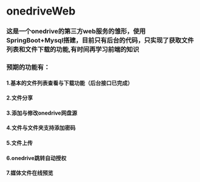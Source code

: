 # onedriveWeb
### 这是一个onedrive的第三方web服务的雏形，使用SpringBoot+Mysql搭建，目前只有后台的代码，只实现了获取文件列表和文件下载的功能,有时间再学习前端的知识
### 预期的功能有：
####   1.基本的文件列表查看与下载功能（后台接口已完成）
####   2.文件分享
####   3.添加与修改onedrive网盘源
####   4.文件与文件夹支持添加密码
####   5.文件上传
####   6.onedrive跳转自动授权
####   7.媒体文件在线预览
